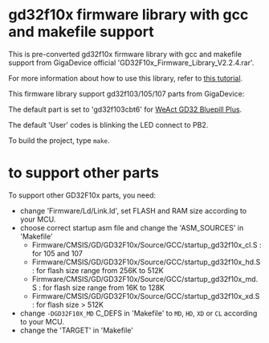 # gd32f10x firmware library with gcc and makefile support

This is pre-converted gd32f10x firmware library with gcc and makefile support from GigaDevice official 'GD32F10x_Firmware_Library_V2.2.4.rar'.

For more information about how to use this library, refer to [this tutorial](https://github.com/cjacker/opensource-toolchain-stm32).

This firmware library support gd32f103/105/107 parts from GigaDevice:

The default part is set to 'gd32f103cbt6' for [WeAct GD32 Bluepill Plus](https://github.com/WeActStudio/WeActStudio.BluePill-Plus-GD32).

The default 'User' codes is blinking the LED connect to PB2.

To build the project, type `make`.


# to support other parts
To support other GD32F10x parts, you need:

- change 'Firmware/Ld/Link.ld', set FLASH and RAM size according to your MCU.
- choose correct startup asm file and change the 'ASM_SOURCES' in 'Makefile'
  + Firmware/CMSIS/GD/GD32F10x/Source/GCC/startup_gd32f10x_cl.S : for 105 and 107
  + Firmware/CMSIS/GD/GD32F10x/Source/GCC/startup_gd32f10x_hd.S : for flash size range from 256K to 512K
  + Firmware/CMSIS/GD/GD32F10x/Source/GCC/startup_gd32f10x_md.S : for flash size range from 16K to 128K 
  + Firmware/CMSIS/GD/GD32F10x/Source/GCC/startup_gd32f10x_xd.S : for flash size > 512K
- change `-DGD32F10X_MD` C_DEFS in 'Makefile' to `MD`, `HD`, `XD` or `CL` according to your MCU.
- change the 'TARGET' in 'Makefile'

